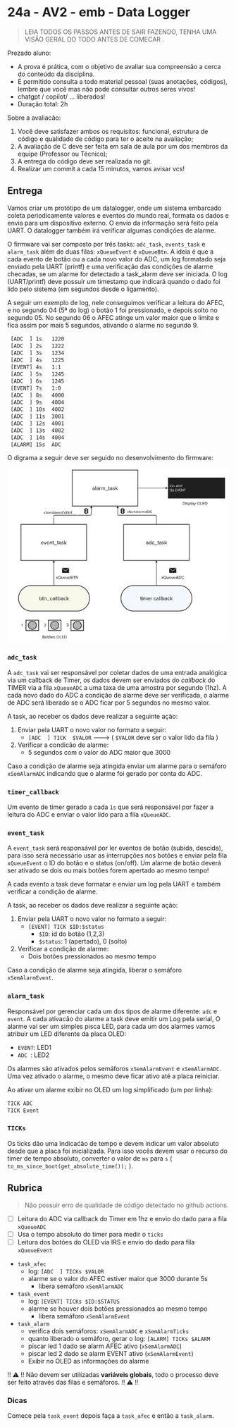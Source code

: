 # 24a - AV2 - emb - Data Logger 

> LEIA TODOS OS PASSOS ANTES DE SAIR FAZENDO, TENHA UMA VISÃO GERAL DO TODO ANTES DE COMECAR .

Prezado aluno:

- A prova é prática, com o objetivo de avaliar sua compreensão a cerca do conteúdo da disciplina. 
- É permitido consulta a todo material pessoal (suas anotações, códigos), lembre que você mas não pode consultar outros seres vivos!
- chatgpt / copilot/ ... liberados!
- Duração total: 2h 

Sobre a avaliacão:

1. Você deve satisfazer ambos os requisitos: funcional, estrutura de código e qualidade de código para ter o aceite na avaliação;
1. A avaliação de C deve ser feita em sala de aula por um dos membros da equipe (Professor ou Técnico);
1. A entrega do código deve ser realizada no git.
1. Realizar um commit a cada 15 minutos, vamos avisar vcs!

## Entrega

Vamos criar um protótipo de um datalogger, onde um sistema embarcado coleta periodicamente valores e eventos do mundo real, formata os dados e envia para um dispositivo externo. O envio da informação será feito pela UART. O datalogger também irá verificar algumas condições de alarme.

O firmware vai ser composto por três tasks: `adc_task`, `events_task` e `alarm_task` além de duas filas: `xQueueEvent` e `xQueueBtn`. A ideia é que a cada evento de botão ou a cada novo valor do ADC, um log formatado seja enviado pela UART (printf) e uma verificação das condições de alarme checadas, se um alarme for detectado a task_alarm deve ser iniciada. O log (UART/printf) deve possuir um timestamp que indicará quando o dado foi lido pelo sistema (em segundos desde o ligamento).

A seguir um exemplo de log, nele conseguimos verificar a leitura do AFEC, e no segundo 04 (5ª do log) o botão 1 foi pressionado, e depois solto no segundo 05. No segundo 06 o AFEC atinge um valor maior que o limite e fica assim por mais 5 segundos, ativando o alarme no segundo 9.

``` 
 [ADC  ] 1s   1220
 [ADC  ] 2s   1222
 [ADC  ] 3s   1234
 [ADC  ] 4s   1225
 [EVENT] 4s   1:1
 [ADC  ] 5s   1245
 [ADC  ] 6s   1245
 [EVENT] 7s   1:0
 [ADC  ] 8s   4000
 [ADC  ] 9s   4004
 [ADC  ] 10s  4002
 [ADC  ] 11s  3001
 [ADC  ] 12s  4001
 [ADC  ] 13s  4002
 [ADC  ] 14s  4004
 [ALARM] 15s  ADC 
```

O digrama a seguir deve ser seguido no desenvolvimento do firmware:

![](imgs/firmware.png)

### `adc_task`

A `adc_task` vai ser responsável por coletar dados de uma entrada analógica via um callback de Timer, os dados devem ser enviados do *callback* do TIMER via a fila `xQueueADC` a uma taxa de uma amostra por segundo (1hz). A cada novo dado do ADC a condição de alarme deve ser verificada, o alarme de ADC será liberado se o ADC ficar por 5 segundos no mesmo valor.

A task, ao receber os dados deve realizar a seguinte ação:

1. Enviar pela UART o novo valor no formato a seguir:
    - `[ADC  ] TICK  $VALOR`  --->  ( `$VALOR` deve ser o valor lido da fila )
1. Verificar a condicão de alarme:
    - 5 segundos com o valor do ADC maior que 3000
    
Caso a condição de alarme seja atingida enviar um alarme para o semáforo `xSemAlarmADC` indicando que o alarme foi gerado por conta do ADC.

### `timer_callback`

Um evento de timer gerado a cada `1s` que será responsável por fazer a leitura do ADC e enviar o valor lido para a fila `xQueueADC`. 

### `event_task` 

A `event_task` será responsável por ler eventos de botão (subida, descida), para isso será necessário usar as interrupções nos botões e enviar pela fila `xQueueEvent` o ID do botão e o status (on/off). Um alarme de botão deverá ser ativado se dois ou mais botões forem apertado ao mesmo tempo! 

A cada evento a task deve formatar e enviar um log pela UART e também verificar a condição de alarme.

A task, ao receber os dados deve realizar a seguinte ação:

1. Enviar pela UART o novo valor no formato a seguir:
    - `[EVENT] TICK $ID:$status`
        - `$ID`: id do botão (1,2,3)
        - `$status`: 1 (apertado), 0 (solto)
1. Verificar a condição de alarme:
    - Dois botões pressionados ao mesmo tempo
    
Caso a condição de alarme seja atingida, liberar o semáforo `xSemAlarmEvent`.

### `alarm_task`

Responsável por gerenciar cada um dos tipos de alarme diferente: `adc` e `event`. A cada ativacão do alarme a task deve emitir um Log pela serial, O alarme vai ser um simples pisca LED, para cada um dos alarmes vamos atribuir um LED diferente da placa OLED: 

- `EVENT`: LED1
- `ADC `: LED2

Os alarmes são ativados pelos semáforos `xSemAlarmEvent` e `xSemAlarmADC`. Uma vez ativado o alarme, o mesmo deve ficar ativo até a placa reiniciar.

Ao ativar um alarme exibir no OLED um log simplificado (um por linha):

```  
TICK ADC
TICK Event
```

### `TICKs`

Os ticks dão uma ĩndicaćão de tempo e devem indicar um valor absoluto desde que a placa foi inicializada. Para isso vocês devem usar o recurso do timer de tempo absoluto, converter o valor de `ms` para `s` ( `to_ms_since_boot(get_absolute_time());` ).

## Rubrica

> Não possuir erro de qualidade de código detectado no github actions.

- [ ] Leitura do ADC via callback do Timer em 1hz e envio do dado para a fila `xQueueADC`
- [ ] Usa o tempo absoluto do timer para medir o `ticks`
- [ ] Leitura dos botões do OLED via IRS e envio do dado para fila `xQueueEvent`
- `task_afec`
    - log:  `[ADC  ] TICKs $VALOR` 
    - alarme se o valor do AFEC estiver maior que 3000 durante 5s
        - libera semáforo `xSemAlarmADC`
- `task_event`
    - log:  `[EVENT] TICKs $ID:$STATUS` 
    - alarme se houver dois botões pressionados ao mesmo tempo
        - libera semáforo `xSemAlarmEvent`
- `task_alarm`
    - verifica dois semáforos: `xSemAlarmADC` e `xSemAlarmTicks`
    - quanto liberado o semáforo, gerar o log:  `[ALARM] TICKs $ALARM` 
    - piscar led 1 dado se alarm AFEC ativo (`xSemAlarmADC`)
    - piscar led 2 dado se alarm EVENT ativo (`xSemAlarmEvent`)
    - Exibir no OLED as informações do alarme
    
:bangbang: :warning: :bangbang: Não devem ser utilizadas **variáveis globais**, todo o processo deve ser feito através das filas e semáforos. :bangbang: :warning: :bangbang:

### Dicas

Comece pela `task_event` depois faça a `task_afec` e então a `task_alarm`.
